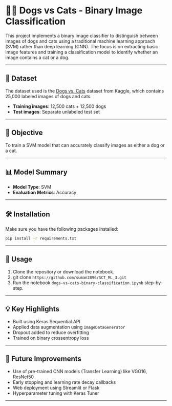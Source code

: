 # 🐶🐱 Dogs vs Cats - Binary Image Classification

This project implements a binary image classifier to distinguish between images of dogs and cats using a traditional machine learning approach (SVM) rather than deep learning (CNN). The focus is on extracting basic image features and training a classification model to identify whether an image contains a cat or a dog.

---

## 📁 Dataset

The dataset used is the [Dogs vs. Cats](https://www.kaggle.com/competitions/dogs-vs-cats/data) dataset from Kaggle, which contains 25,000 labeled images of dogs and cats.

- **Training images**: 12,500 cats + 12,500 dogs  
- **Test images**: Separate unlabeled test set

---

## 📌 Objective

To train a SVM model that can accurately classify images as either a dog or a cat.

---

## 📊 Model Summary

- **Model Type**: SVM 
- **Evaluation Metrics**: Accuracy  

---

## 🛠️ Installation

Make sure you have the following packages installed:

```bash
pip install -r requirements.txt
```

---

## 🚀 Usage

1. Clone the repository or download the notebook.
2. git clone `https://github.com/suman2896/SCT_ML_3.git`
3. Run the notebook `dogs-vs-cats-binary-classification.ipynb` step-by-step.

---

## 💡 Key Highlights

- Built using Keras Sequential API  
- Applied data augmentation using `ImageDataGenerator`  
- Dropout added to reduce overfitting  
- Trained on binary crossentropy loss  
---


## 🔮 Future Improvements

- Use of pre-trained CNN models (Transfer Learning) like VGG16, ResNet50  
- Early stopping and learning rate decay callbacks  
- Web deployment using Streamlit or Flask  
- Hyperparameter tuning with Keras Tuner  

--- 
